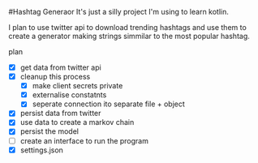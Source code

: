 #Hashtag Generaor
It's just a silly project I'm using to learn kotlin.

I plan to use twitter api to download trending hashtags and use them to create a generator making strings simmilar to the most popular hashtag.

plan 
+[x] get data from twitter api 
+[X] cleanup this process
  +[x] make client secrets private
  +[x] externalise constatnts
  +[x] seperate connection ito separate file + object
+[x] persist data from twitter
+[X] use data to create a markov chain
+[x] persist the model
+[ ] create an interface to run the program 
+[x] settings.json
